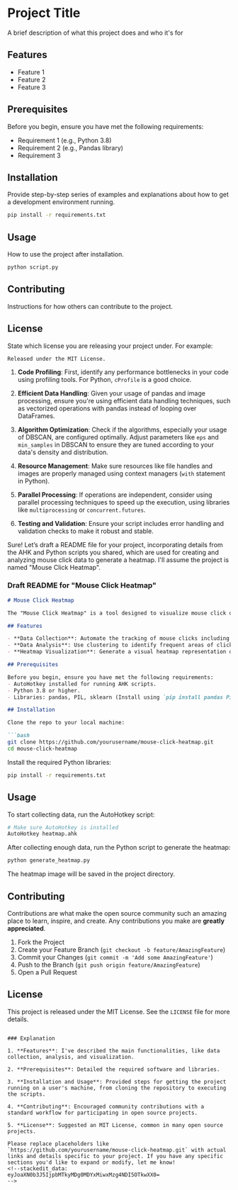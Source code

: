 
# Project Title

A brief description of what this project does and who it's for

## Features

- Feature 1
- Feature 2
- Feature 3

## Prerequisites

Before you begin, ensure you have met the following requirements:

- Requirement 1 (e.g., Python 3.8)
- Requirement 2 (e.g., Pandas library)
- Requirement 3

## Installation

Provide step-by-step series of examples and explanations about how to get a development environment running.

```bash
pip install -r requirements.txt
```

## Usage

How to use the project after installation.

```bash
python script.py
```

## Contributing

Instructions for how others can contribute to the project.

## License

State which license you are releasing your project under. For example:

```plaintext
Released under the MIT License.
```

1. **Code Profiling**: First, identify any performance bottlenecks in your code using profiling tools. For Python, `cProfile` is a good choice.

2. **Efficient Data Handling**: Given your usage of pandas and image processing, ensure you're using efficient data handling techniques, such as vectorized operations with pandas instead of looping over DataFrames.

3. **Algorithm Optimization**: Check if the algorithms, especially your usage of DBSCAN, are configured optimally. Adjust parameters like `eps` and `min_samples` in DBSCAN to ensure they are tuned according to your data's density and distribution.

4. **Resource Management**: Make sure resources like file handles and images are properly managed using context managers (`with` statement in Python).

5. **Parallel Processing**: If operations are independent, consider using parallel processing techniques to speed up the execution, using libraries like `multiprocessing` or `concurrent.futures`.

6. **Testing and Validation**: Ensure your script includes error handling and validation checks to make it robust and stable.

Sure! Let’s draft a README file for your project, incorporating details from the AHK and Python scripts you shared, which are used for creating and analyzing mouse click data to generate a heatmap. I'll assume the project is named "Mouse Click Heatmap".

### Draft README for "Mouse Click Heatmap"

```markdown
# Mouse Click Heatmap

The "Mouse Click Heatmap" is a tool designed to visualize mouse click data, providing insights into user interaction patterns across a specified interface. This project utilizes both an AutoHotkey script for collecting mouse click data and a Python script to analyze and visualize these data points on a heatmap.

## Features

- **Data Collection**: Automate the tracking of mouse clicks including position and button type.
- **Data Analysis**: Use clustering to identify frequent areas of clicks.
- **Heatmap Visualization**: Generate a visual heatmap representation of mouse clicks across the screen.

## Prerequisites

Before you begin, ensure you have met the following requirements:
- AutoHotkey installed for running AHK scripts.
- Python 3.8 or higher.
- Libraries: pandas, PIL, sklearn (Install using `pip install pandas Pillow scikit-learn`)

## Installation

Clone the repo to your local machine:

```bash
git clone https://github.com/yourusername/mouse-click-heatmap.git
cd mouse-click-heatmap
```

Install the required Python libraries:

```bash
pip install -r requirements.txt
```

## Usage

To start collecting data, run the AutoHotkey script:

```bash
# Make sure AutoHotkey is installed
AutoHotkey heatmap.ahk
```

After collecting enough data, run the Python script to generate the heatmap:

```bash
python generate_heatmap.py
```

The heatmap image will be saved in the project directory.

## Contributing

Contributions are what make the open source community such an amazing place to learn, inspire, and create. Any contributions you make are **greatly appreciated**.

1. Fork the Project
2. Create your Feature Branch (`git checkout -b feature/AmazingFeature`)
3. Commit your Changes (`git commit -m 'Add some AmazingFeature'`)
4. Push to the Branch (`git push origin feature/AmazingFeature`)
5. Open a Pull Request

## License

This project is released under the MIT License. See the `LICENSE` file for more details.
```

### Explanation

1. **Features**: I've described the main functionalities, like data collection, analysis, and visualization.

2. **Prerequisites**: Detailed the required software and libraries.

3. **Installation and Usage**: Provided steps for getting the project running on a user's machine, from cloning the repository to executing the scripts.

4. **Contributing**: Encouraged community contributions with a standard workflow for participating in open source projects.

5. **License**: Suggested an MIT License, common in many open source projects.

Please replace placeholders like `https://github.com/yourusername/mouse-click-heatmap.git` with actual links and details specific to your project. If you have any specific sections you'd like to expand or modify, let me know!
<!--stackedit_data:
eyJoaXN0b3J5IjpbMTkyMDg0MDYxMiwxMzg4NDI5OTkwXX0=
-->